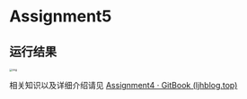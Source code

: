 # Assignment5
## 运行结果

<img src="https://gitee.com/ljh112233/whatisthis/raw/master/static/QS9W~L7IX%5DKTU0JVQ6L0LTA.png" alt="img" style="zoom:33%;" />



相关知识以及详细介绍请见 [Assignment4 · GitBook (ljhblog.top)](https://www.ljhblog.top/CG/GAMES101/assignment5.html)

